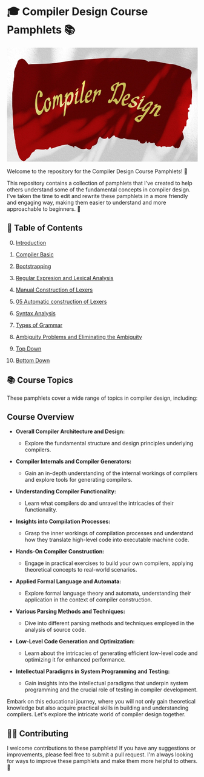 

# 🎓 Compiler Design Course Pamphlets 📚

<img src="../pictures/compiler-readme.jpg" height="300" width="1200" />

Welcome to the repository for the Compiler Design Course Pamphlets! 🎉

This repository contains a collection of pamphlets that I've created to help others understand some of the fundamental concepts in compiler design. I've taken the time to edit and rewrite these pamphlets in a more friendly and engaging way, making them easier to understand and more approachable to beginners. 📝

## 📖 Table of Contents

00. [Introduction](./Handout/00_Introduction.md)

01. [Compiler Basic](./Handout/01_Compiler-Basic.md)

02. [Bootstrapping](./Handout/02_Bootstrapping.md)

03. [Regular Expresion and Lexical Analysis](./Handout/03_Regular-Expressions-and-Lexical-Analysis.md)

04. [Manual Construction of Lexers](./Handout/04_1_Manual_Construction_of_Lexers.md)

05. [05 Automatic construction of Lexers](./Handout/05_Automatic_construction_of_Lexers.md)

06. [Syntax Analysis](./Handout/06_Syntax-Analysis.md)

07. [Types of Grammar](./Handout/07_Types-of-Grammar.md)

08. [Ambiguity Problems and Eliminating the Ambiguity](./Handout/08_Ambiguity-Problems-and-Eliminating-the-Ambiguity.md)

09. [Top Down](./Handout/09_Top-down.md)

10. [Bottom Down](./Handout/10_Bottom-down.md)


## 📚 Course Topics

These pamphlets cover a wide range of topics in compiler design, including:

## Course Overview


- **Overall Compiler Architecture and Design:**
  - Explore the fundamental structure and design principles underlying compilers.

- **Compiler Internals and Compiler Generators:**
  - Gain an in-depth understanding of the internal workings of compilers and explore tools for generating compilers.

- **Understanding Compiler Functionality:**
  - Learn what compilers do and unravel the intricacies of their functionality.

- **Insights into Compilation Processes:**
  - Grasp the inner workings of compilation processes and understand how they translate high-level code into executable machine code.

- **Hands-On Compiler Construction:**
  - Engage in practical exercises to build your own compilers, applying theoretical concepts to real-world scenarios.

- **Applied Formal Language and Automata:**
  - Explore formal language theory and automata, understanding their application in the context of compiler construction.

- **Various Parsing Methods and Techniques:**
  - Dive into different parsing methods and techniques employed in the analysis of source code.

- **Low-Level Code Generation and Optimization:**
  - Learn about the intricacies of generating efficient low-level code and optimizing it for enhanced performance.

- **Intellectual Paradigms in System Programming and Testing:**
  - Gain insights into the intellectual paradigms that underpin system programming and the crucial role of testing in compiler development.

Embark on this educational journey, where you will not only gain theoretical knowledge but also acquire practical skills in building and understanding compilers. Let's explore the intricate world of compiler design together.


## 👩‍💻 Contributing

I welcome contributions to these pamphlets! If you have any suggestions or improvements, please feel free to submit a pull request. I'm always looking for ways to improve these pamphlets and make them more helpful to others. 🙌
